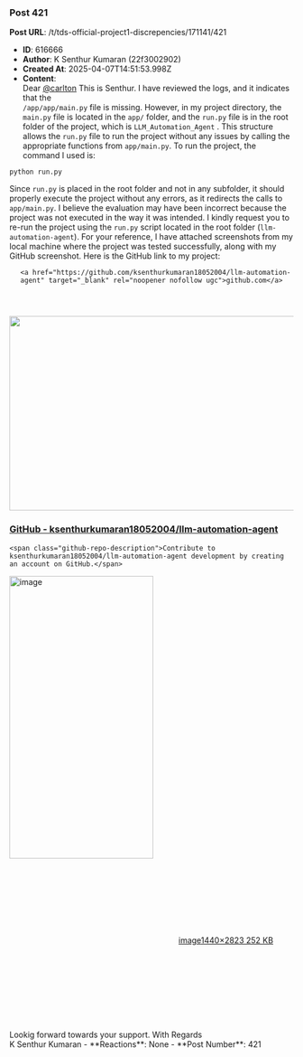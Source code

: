 ### Post 421
**Post URL**: /t/tds-official-project1-discrepencies/171141/421
- **ID**: 616666
- **Author**: K Senthur Kumaran  (22f3002902)
- **Created At**: 2025-04-07T14:51:53.998Z
- **Content**:  
  Dear <a class="mention" href="/u/carlton">@carlton</a>
This is Senthur. I have reviewed the logs, and it indicates that the<br>
<code>/app/app/main.py</code>     file is missing. However, in my project directory, the<br>
<code>main.py</code>   file is located in the   <code>app/</code>   folder, and the   <code>run.py</code>   file is in the root folder of the project, which is   <code>LLM_Automation_Agent</code>  . This structure allows the <code>run.py</code> file to run the project without any issues by calling the appropriate functions from <code>app/main.py</code>.
To run the project, the command I used is:
<pre><code class="lang-auto">python run.py
</code></pre>
Since <code>run.py</code> is placed in the root folder and not in any subfolder, it should properly execute the project without any errors, as it redirects the calls to <code>app/main.py</code>.
I believe the evaluation may have been incorrect because the project was not executed in the way it was intended. I kindly request you to re-run the project using the <code>run.py</code> script located in the root folder (<code>llm-automation-agent</code>).
For your reference, I have attached screenshots from my local machine where the project was tested successfully, along with my GitHub screenshot.
Here is the GitHub link to my project:
<aside class="onebox githubrepo" data-onebox-src="https://github.com/ksenthurkumaran18052004/llm-automation-agent">
  <header class="source">

      <a href="https://github.com/ksenthurkumaran18052004/llm-automation-agent" target="_blank" rel="noopener nofollow ugc">github.com</a>
  </header>

  <article class="onebox-body">
    <div class="github-row" data-github-private-repo="false">
  <img width="690" height="344" src="https://europe1.discourse-cdn.com/flex013/uploads/iitm/optimized/3X/c/e/ce9394993a2cc41f2a17658d6ed40ff9fff7d6a7_2_690x344.png" class="thumbnail" data-dominant-color="EEF2F3">

  <h3><a href="https://github.com/ksenthurkumaran18052004/llm-automation-agent" target="_blank" rel="noopener nofollow ugc">GitHub - ksenthurkumaran18052004/llm-automation-agent</a></h3>

    <span class="github-repo-description">Contribute to ksenthurkumaran18052004/llm-automation-agent development by creating an account on GitHub.</span>
</div>

  </article>

  <div class="onebox-metadata">
    
    
  </div>

  <div style="clear: both"></div>
</aside>

<div class="lightbox-wrapper"><a class="lightbox" href="https://europe1.discourse-cdn.com/flex013/uploads/iitm/original/3X/6/2/62e7f6525fb97f7d1de84d08cde34b2bf2d5e404.jpeg" data-download-href="/uploads/short-url/e6XLFjN5PrQqC90ksjTjrlFdGPW.jpeg?dl=1" title="image" rel="noopener nofollow ugc"><img src="https://europe1.discourse-cdn.com/flex013/uploads/iitm/optimized/3X/6/2/62e7f6525fb97f7d1de84d08cde34b2bf2d5e404_2_255x500.jpeg" alt="image" data-base62-sha1="e6XLFjN5PrQqC90ksjTjrlFdGPW" width="255" height="500" srcset="https://europe1.discourse-cdn.com/flex013/uploads/iitm/optimized/3X/6/2/62e7f6525fb97f7d1de84d08cde34b2bf2d5e404_2_255x500.jpeg, https://europe1.discourse-cdn.com/flex013/uploads/iitm/optimized/3X/6/2/62e7f6525fb97f7d1de84d08cde34b2bf2d5e404_2_382x750.jpeg 1.5x, https://europe1.discourse-cdn.com/flex013/uploads/iitm/optimized/3X/6/2/62e7f6525fb97f7d1de84d08cde34b2bf2d5e404_2_510x1000.jpeg 2x" data-dominant-color="1D1F21"><div class="meta"><svg class="fa d-icon d-icon-far-image svg-icon" aria-hidden="true"><use href="#far-image"></use></svg><span class="filename">image</span><span class="informations">1440×2823 252 KB</span><svg class="fa d-icon d-icon-discourse-expand svg-icon" aria-hidden="true"><use href="#discourse-expand"></use></svg></div></a></div>
Lookig forward towards your support.
With Regards<br>
K Senthur Kumaran
- **Reactions**: None
- **Post Number**: 421

